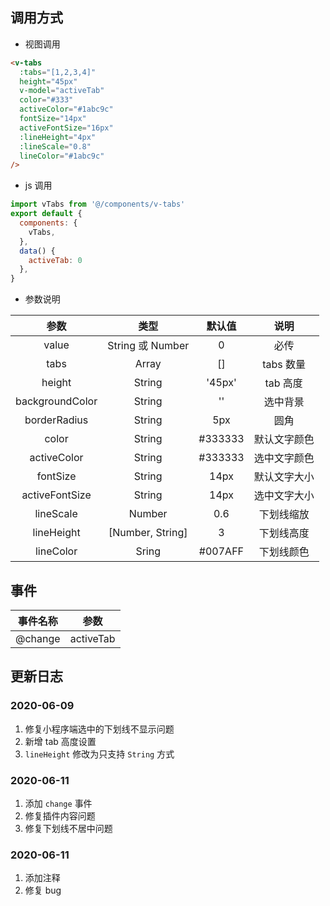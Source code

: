 ## 调用方式

- 视图调用

```html
<v-tabs
  :tabs="[1,2,3,4]"
  height="45px"
  v-model="activeTab"
  color="#333"
  activeColor="#1abc9c"
  fontSize="14px"
  activeFontSize="16px"
  :lineHeight="4px"
  :lineScale="0.8"
  lineColor="#1abc9c"
/>
```

- js 调用

```js
import vTabs from '@/components/v-tabs'
export default {
  components: {
    vTabs,
  },
  data() {
    activeTab: 0
  },
}
```

- 参数说明

|      参数       |       类型       | 默认值  |   说明   |
| :-------------: | :--------------: | :-----: | :----------: |
|      value      | String 或 Number |    0    |     必传     |
|      tabs       |      Array       |   []    |  tabs 数量   |
|      height       |      String       |   '45px'    |  tab 高度   |
| backgroundColor |      String      |   ''    |   选中背景   |
|  borderRadius   |      String      |   5px   |     圆角     |
|      color      |      String      | #333333 | 默认文字颜色 |
|   activeColor   |      String      | #333333 | 选中文字颜色 |
|    fontSize     |      String      |  14px   | 默认文字大小 |
| activeFontSize  |      String      |  14px   | 选中文字大小 |
|    lineScale    |      Number      |   0.6   |  下划线缩放  |
|   lineHeight    | [Number, String] |    3    |  下划线高度  |
|    lineColor    |      Sring       | #007AFF |  下划线颜色  |


## 事件

|事件名称|参数|
|:-----:|:-----:|
|@change|activeTab|


## 更新日志

### 2020-06-09

1. 修复小程序端选中的下划线不显示问题
2. 新增 tab 高度设置
3. `lineHeight` 修改为只支持 `String` 方式

### 2020-06-11

1. 添加 `change` 事件
2. 修复插件内容问题
3. 修复下划线不居中问题

### 2020-06-11

1. 添加注释
2. 修复 bug